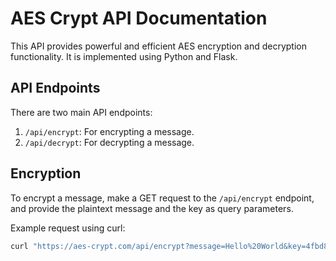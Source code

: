 # AES Crypt API Documentation

This API provides powerful and efficient AES encryption and decryption functionality. It is implemented using Python and Flask.

## API Endpoints

There are two main API endpoints:

1. `/api/encrypt`: For encrypting a message.
2. `/api/decrypt`: For decrypting a message.

## Encryption

To encrypt a message, make a GET request to the `/api/encrypt` endpoint, and provide the plaintext message and the key as query parameters.

Example request using curl:

```bash
curl "https://aes-crypt.com/api/encrypt?message=Hello%20World&key=4fbd8e11e545fdfc7e16d417bb464a9208674a6a6e830b0ed8f8f5855fb8e805"
